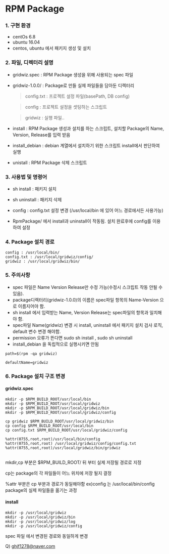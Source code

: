 # RPM Package

### 1. 구현 환경
* centOs 6.8
* ubuntu 16.04
* centos, ubuntu 에서 패키지 생성 및 설치 

### 2. 파일, 디렉터리 설명
* gridwiz.spec : RPM Package 생성을 위해 사용되는 spec 파일

* gridwiz-1.0.0/ : Package로 만들 실제 파일들을 담아둔 디렉터리

  > config.txt : 프로젝트 설정 파일(basePath, DB config)

  > config : 프로젝트 설정을 셋팅하는 스크립트

  > gridwiz : 실행 파일..

* install : RPM Package 생성과 설치를 하는 스크립트, 설치할 Package의 Name, Version, Release를 입력 받음

* install_debian : debian 계열에서 설치하기 위한 스크립트 install에서 판단하여 실행

* unistall : RPM Package 삭제 스크립트

### 3. 사용법 및 명령어

* sh install : 패키지 설치

* sh uninstall : 패키지 삭제

* config : config.txt 설정 변경 (/usr/local/bin 에 있어 어느 경로에서든 사용가능)

* RpmPackage/ 에서 install과 uninstall이 작동됨. 설치 완료후에 config를 이용하여 설정

### 4. Package 설치 경로
```
config : /usr/local/bin/
config.txt : /usr/local/gridwiz/config/
gridwiz : /usr/local/gridwiz/bin/
```
### 5. 주의사항
* spec 파일은 Name Version Release만 수정 가능(수정시 스크립트 작동 안될 수 있음).
* package디렉터리(gridwiz-1.0.0)의 이름은 spec파일 항목의 Name-Version 으로 이름지어야 함.
* sh install 에서 입력받는 Name, Version Release는 spec파일의 항목과 일치해야 함.
* spec파일 Name(gridwiz) 변경 시 install, uninstall 에서 패키지 설치 검사 로직, default 변수 변경 해야함. 
* permission 오류가 뜬다면 sudo sh install , sudo sh uninstall
* install_debian 을 독립적으로 실행시키면 안됨

```
path=$(rpm -qa gridwiz)

defaultName=gridwiz
```

### 6. Package 설치 구조 변경
#### gridwiz.spec 

```
mkdir -p $RPM_BUILD_ROOT/usr/local/bin
mkdir -p $RPM_BUILD_ROOT/usr/local/gridwiz
mkdir -p $RPM_BUILD_ROOT/usr/local/gridwiz/bin
mkdir -p $RPM_BUILD_ROOT/usr/local/gridwiz/config

cp gridwiz $RPM_BUILD_ROOT/usr/local/gridwiz/bin
cp config $RPM_BUILD_ROOT/usr/local/bin
cp config.txt $RPM_BUILD_ROOT/usr/local/gridwiz/config

%attr(0755,root,root)/usr/local/bin/config
%attr(0755,root,root) /usr/local/gridwiz/config/config.txt
%attr(0755,root,root)/usr/local/gridwiz/bin/gridwiz


```
mkdir,cp 부분은 $RPM_BUILD_ROOT/ 뒤 부터 실제 저장될 경로로 지정

cp는 package의 각 파일들이 어느 위치에 저장 될지 결정

%attr 부분은 cp 부분과 경로가 동일해야함 ex)config 는 /usr/local/bin/config package의 실제 파일들을 옮기는 과정

#### install

```
mkdir -p /usr/local/gridwiz
mkdir -p /usr/local/gridwiz/bin
mkdir -p /usr/local/gridwiz/log
mkdir -p /usr/local/gridwiz/config
```
spec 파일 에서 변경된 경로와 동일하게 변경

Q) ghjf1278@naver.com 
